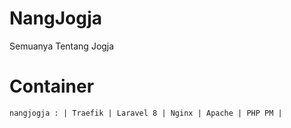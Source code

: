 # NangJogja
Semuanya Tentang Jogja

# Container
```
nangjogja : | Traefik | Laravel 8 | Nginx | Apache | PHP PM |
```